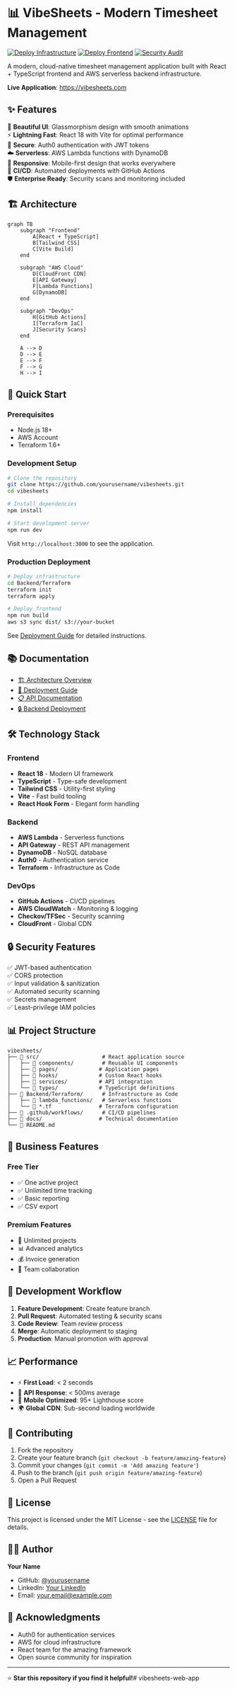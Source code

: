 # 📊 VibeSheets - Modern Timesheet Management

[![Deploy Infrastructure](https://github.com/yourusername/vibesheets/actions/workflows/terraform-deploy.yml/badge.svg)](https://github.com/yourusername/vibesheets/actions/workflows/terraform-deploy.yml)
[![Deploy Frontend](https://github.com/yourusername/vibesheets/actions/workflows/frontend-deploy.yml/badge.svg)](https://github.com/yourusername/vibesheets/actions/workflows/frontend-deploy.yml)
[![Security Audit](https://github.com/yourusername/vibesheets/actions/workflows/security-audit.yml/badge.svg)](https://github.com/yourusername/vibesheets/actions/workflows/security-audit.yml)

A modern, cloud-native timesheet management application built with React + TypeScript frontend and AWS serverless backend infrastructure.

**Live Application**: https://vibesheets.com

## ✨ Features

🎨 **Beautiful UI**: Glassmorphism design with smooth animations  
⚡ **Lightning Fast**: React 18 with Vite for optimal performance  
🔐 **Secure**: Auth0 authentication with JWT tokens  
☁️ **Serverless**: AWS Lambda functions with DynamoDB  
📱 **Responsive**: Mobile-first design that works everywhere  
🚀 **CI/CD**: Automated deployments with GitHub Actions  
🛡️ **Enterprise Ready**: Security scans and monitoring included  

## 🏗️ Architecture

```mermaid
graph TB
    subgraph "Frontend"
        A[React + TypeScript]
        B[Tailwind CSS]
        C[Vite Build]
    end
    
    subgraph "AWS Cloud"
        D[CloudFront CDN]
        E[API Gateway]
        F[Lambda Functions]
        G[DynamoDB]
    end
    
    subgraph "DevOps"
        H[GitHub Actions]
        I[Terraform IaC]
        J[Security Scans]
    end
    
    A --> D
    D --> E
    E --> F
    F --> G
    H --> I
```

## 🚀 Quick Start

### Prerequisites
- Node.js 18+
- AWS Account
- Terraform 1.6+

### Development Setup
```bash
# Clone the repository
git clone https://github.com/yourusername/vibesheets.git
cd vibesheets

# Install dependencies
npm install

# Start development server
npm run dev
```

Visit `http://localhost:3000` to see the application.

### Production Deployment
```bash
# Deploy infrastructure
cd Backend/Terraform
terraform init
terraform apply

# Deploy frontend
npm run build
aws s3 sync dist/ s3://your-bucket
```

See [Deployment Guide](./docs/DEPLOYMENT.md) for detailed instructions.

## 📚 Documentation

- [🏗️ Architecture Overview](./docs/ARCHITECTURE.md)
- [🚀 Deployment Guide](./docs/DEPLOYMENT.md)
- [📋 API Documentation](./docs/API.md)
- [🔒 Backend Deployment](./BACKEND_DEPLOYMENT.md)

## 🛠️ Technology Stack

### Frontend
- **React 18** - Modern UI framework
- **TypeScript** - Type-safe development
- **Tailwind CSS** - Utility-first styling
- **Vite** - Fast build tooling
- **React Hook Form** - Elegant form handling

### Backend
- **AWS Lambda** - Serverless functions
- **API Gateway** - REST API management
- **DynamoDB** - NoSQL database
- **Auth0** - Authentication service
- **Terraform** - Infrastructure as Code

### DevOps
- **GitHub Actions** - CI/CD pipelines
- **AWS CloudWatch** - Monitoring & logging
- **Checkov/TFSec** - Security scanning
- **CloudFront** - Global CDN

## 🔒 Security Features

✅ JWT-based authentication  
✅ CORS protection  
✅ Input validation & sanitization  
✅ Automated security scanning  
✅ Secrets management  
✅ Least-privilege IAM policies  

## 📊 Project Structure

```
vibesheets/
├── 📁 src/                    # React application source
│   ├── 📁 components/         # Reusable UI components
│   ├── 📁 pages/             # Application pages
│   ├── 📁 hooks/             # Custom React hooks
│   ├── 📁 services/          # API integration
│   └── 📁 types/             # TypeScript definitions
├── 📁 Backend/Terraform/      # Infrastructure as Code
│   ├── 📁 lambda_functions/   # Serverless functions
│   └── 📄 *.tf               # Terraform configuration
├── 📁 .github/workflows/      # CI/CD pipelines
├── 📁 docs/                  # Technical documentation
└── 📄 README.md
```

## 🎯 Business Features

### Free Tier
- ✅ One active project
- ✅ Unlimited time tracking
- ✅ Basic reporting
- ✅ CSV export

### Premium Features
- 🚀 Unlimited projects
- 📊 Advanced analytics
- 💰 Invoice generation
- 🔄 Team collaboration

## 🔄 Development Workflow

1. **Feature Development**: Create feature branch
2. **Pull Request**: Automated testing & security scans
3. **Code Review**: Team review process
4. **Merge**: Automatic deployment to staging
5. **Production**: Manual promotion with approval

## 📈 Performance

- ⚡ **First Load**: < 2 seconds
- 🔄 **API Response**: < 500ms average
- 📱 **Mobile Optimized**: 95+ Lighthouse score
- 🌍 **Global CDN**: Sub-second loading worldwide

## 🤝 Contributing

1. Fork the repository
2. Create your feature branch (`git checkout -b feature/amazing-feature`)
3. Commit your changes (`git commit -m 'Add amazing feature'`)
4. Push to the branch (`git push origin feature/amazing-feature`)
5. Open a Pull Request

## 📝 License

This project is licensed under the MIT License - see the [LICENSE](./LICENSE) file for details.

## 👨‍💻 Author

**Your Name**
- GitHub: [@yourusername](https://github.com/yourusername)
- LinkedIn: [Your LinkedIn](https://linkedin.com/in/yourprofile)
- Email: your.email@example.com

## 🙏 Acknowledgments

- Auth0 for authentication services
- AWS for cloud infrastructure
- React team for the amazing framework
- Open source community for inspiration

---

⭐ **Star this repository if you find it helpful!**# vibesheets-web-app
